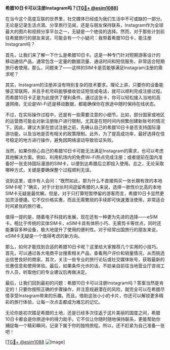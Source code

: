 **希腊10日卡可以注册Instagram吗？[[TG💪+ @esim1088](https://t.me/s/esim1088)]**

在当今这个高度互联的世界里，社交媒体已经成为我们生活中不可或缺的一部分。无论是记录生活点滴、分享旅行见闻，还是与朋友保持联系，Instagram作为全球最大的图片和视频分享平台之一，无疑是一个绝佳的选择。然而，对于那些计划前往希腊旅行的朋友来说，可能会有一个小疑问：我带着希腊10日卡，能注册Instagram吗？

首先，让我们来了解一下什么是希腊10日卡。这是一种专门针对短期游客设计的移动通信产品，通常包含一定量的数据流量、通话时间和短信服务，非常适合短期旅行者使用。那么，问题来了——这样的SIM卡是否能够满足Instagram注册的需求呢？

其实，Instagram的注册并没有特别复杂的技术要求。理论上讲，只要你的设备能够正常联网，并且手机号码能够接收验证短信或电话，就可以顺利完成注册过程。而希腊10日卡正是为此提供了便利条件。通过这张卡，你可以轻松接入当地的高速网络，无论是Wi-Fi还是移动数据，都能确保你在旅途中随时保持在线状态。

不过，在实际操作过程中，还是有一些需要注意的小细节。比如，部分国家或地区的运营商可能会对新注册账户进行限制，尤其是在短时间内频繁创建新账号的情况下。因此，建议大家在尝试注册之前，先确认自己的希腊10日卡是否支持国际漫游功能，以及当地是否有相关的政策限制。此外，为了提高成功率，最好选择在信号稳定的地方进行操作，避免因网络波动导致验证失败。

当然，如果你担心自己的希腊10日卡可能无法满足Instagram的需求，也可以考虑其他解决方案。例如，利用机场内的免费Wi-Fi热点完成注册；或者提前在国内准备好一张支持国际漫游的SIM卡，以便到达希腊后立即投入使用。总之，无论采取哪种方式，关键是要确保整个过程顺利无误。

说到这里，或许有人会问：“既然如此，那为什么不直接购买一张长期有效的本地SIM卡呢？”确实，对于计划长时间逗留希腊的人来说，选择一款性价比高的本地SIM卡无疑是最优解。但是，对于只打算短暂停留的游客而言，希腊10日卡显然更加灵活便捷。它不仅价格实惠，而且无需繁琐的手续即可快速激活使用，非常适合时间紧张的旅行者。

值得一提的是，随着电子科技的发展，现在还有一种更为先进的选择——eSIM卡。相比于传统的实体SIM卡，eSIM卡具有体积小巧、无需剪卡等优点，同时还能兼容多种设备，极大地提升了使用的便利性。对于经常出国旅行的朋友来说，eSIM卡无疑是一个值得考虑的新方向。

那么，如何才能找到合适的希腊10日卡呢？这里给大家推荐几个实用的小技巧。首先，可以通过各大电商平台搜索相关产品，查看用户评价和销量情况，从而挑选出信誉良好的商家。其次，关注一些专业的旅行论坛或社交媒体账号，获取最新的优惠信息和使用体验。最后，如果条件允许的话，不妨亲自前往当地营业厅咨询工作人员，听取他们的专业建议后再做决定。

最后，让我们回到最初的问题：希腊10日卡可以注册Instagram吗？答案当然是肯定的！只要你按照正确的步骤操作，并注意规避潜在的风险，就完全可以在希腊尽情享受Instagram带来的乐趣。而且，借助这张小小的卡片，你还可以解锁更多精彩的旅行体验，让每一次点击都成为难忘的记忆。

无论你是初次踏足希腊的土地，还是已经多次往返于这片美丽的国度之间，希腊10日卡都会是你旅途中的得力助手。它不仅让你随时随地保持联系，更能帮助你捕捉每一个精彩瞬间，记录下属于你的独特旅程。所以，还不赶紧为自己准备一张吧！

[[TG💪+ @esim1088](https://t.me/s/esim1088) ![Image](https://i.postimg.cc/4NQfJmqS/Snipaste-2025-05-13-00-14-12.png)]